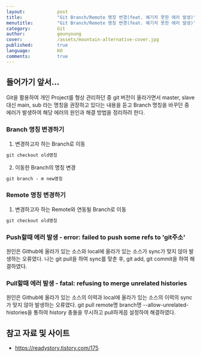 ```yaml
---
layout:            post
title:             "Git Branch/Remote 명칭 변경(feat. 예기치 못한 에러 발생)"
menutitle:         "Git Branch/Remote 명칭 변경(feat. 예기치 못한 에러 발생)"
category:          Git
author:            geunyoung
cover:             /assets/mountain-alternative-cover.jpg
published:         true
language:          KO
comments:          true
---
```


## 들어가기 앞서...

 Git을 활용하여 개인 Project를 형상 관리하던 중 git 버전이 올라가면서 master, slave 대신 main, sub 라는 명칭을 권장하고 있다는 내용을 듣고 Branch 명칭을 바꾸던 중 에러가 발생하여 해당 에러의 원인과 해결 방법을 정리하려 한다.

### Branch 명칭 변경하기

  1) 변경하고자 하는 Branch로 이동
```cmd
git checkout old명칭
```
  
  2) 이동한 Branch의 명칭 변경
  ```cmd
  git branch - m new명칭
  ``` 
  
### Remote 명칭 변경하기
   
  1) 변경하고자 하는 Remote와 연동될 Branch로 이동
  ```cmd
  git checkout old명칭
  ```
### Push할때 에러 발생 - error: failed to push some refs to 'git주소'

   원인은 Github에 올라가 있는 소스와 local에 올라가 있는 소스가 sync가 맞지 않아 발생하는 오류였다. 나는 git pull을 하여 sync를 맞춘 후, git add, git commit을 하여 해결하였다. 

### Pull할때 에러 발생 - fatal: refusing to merge unrelated histories

  원인은 Github에 올라가 있는 소스의 이력과 local에 올라가 있는 소스의 이력의 sync가 맞지 않아 발생하는 오류였다. git pull remote명 branch명 --allow-unrelated-histories을 통하여 history 충돌을 무시하고 pull하게끔 설정하여 해결하였다.


## 참고 자료 및 사이트
- https://readystory.tistory.com/175